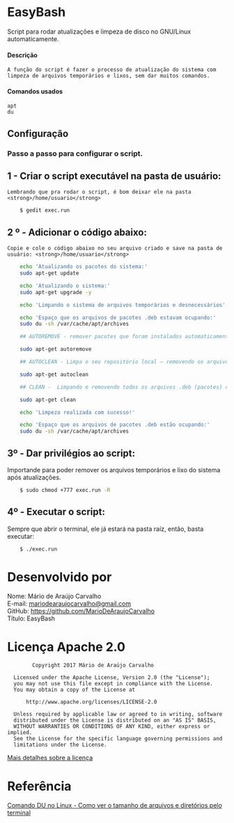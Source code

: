 # EasyBash
Script para rodar atualizações e limpeza de disco no GNU/Linux automaticamente.

#### Descrição
    A função do script é fazer o processo de atualização do sistema com limpeza de arquivos temporários e lixos, sem dar muitos comandos.

#### Comandos usados
    apt
    du

## Configuração
### Passo a passo para configurar o script.

## 1 - Criar o script executável na pasta de usuário:
    Lembrando que pra rodar o script, é bom deixar ele na pasta <strong>/home/usuario</strong>
```bash
    $ gedit exec.run
```
## 2 º - Adicionar o código abaixo:
    Copie e cole o código abaixo no seu arquivo criado e save na pasta de usuário: <strong>/home/usuario</strong>
```bash
    echo 'Atualizando os pacotes do sistema:'
    sudo apt-get update

    echo 'Atualizando o sistema:'
    sudo apt-get upgrade -y

    echo 'Limpando o sistema de arquivos temporários e desnecessários'

    echo 'Espaço que os arquivos de pacotes .deb estavam ocupando:'
    sudo du -sh /var/cache/apt/archives

    ## AUTOREMOVE - remover pacotes que foram instalados automaticamente para satisfazer dependências de outros pacotes e que já não são mais necessários.

    sudo apt-get autoremove

    ## AUTOCLEAN - Limpa o seu repositório local — removendo os arquivos de pacotes (.deb) que não podem mais ser baixados (versões antigas) e são completamente inúteis e obsoletos.

    sudo apt-get autoclean

    ## CLEAN -  Limpando e removendo todos os arquivos .deb (pacotes) contidos nos diretórios — exceto o lock file.

    sudo apt-get clean

    echo 'Limpeza realizada com sucesso!'

    echo 'Espaço que os arquivos de pacotes .deb estão ocupando:'
    sudo du -sh /var/cache/apt/archives

```
## 3º - Dar privilégios ao script: 
Importande para poder remover os arquivos temporários e lixo do sistema após atualizações.
```bash
    $ sudo chmod +777 exec.run -R
```

## 4º - Executar o script:
Sempre que abrir o terminal, ele já estará na pasta raíz, então, basta executar:
```bash
    $ ./exec.run
```
# Desenvolvido por<br>
Nome: Mário de Araújo Carvalho<br> 
E-mail: mariodearaujocarvalho@gmail.com<br>
GitHub: https://github.com/MarioDeAraujoCarvalho<br>
Título: EasyBash
<br>

# Licença Apache 2.0

``` 
        Copyright 2017 Mário de Araújo Carvalho
 
  Licensed under the Apache License, Version 2.0 (the "License");
  you may not use this file except in compliance with the License.
  You may obtain a copy of the License at
 
      http://www.apache.org/licenses/LICENSE-2.0
 
  Unless required by applicable law or agreed to in writing, software
  distributed under the License is distributed on an "AS IS" BASIS,
  WITHOUT WARRANTIES OR CONDITIONS OF ANY KIND, either express or implied.
  See the License for the specific language governing permissions and
  limitations under the License.

```

<a href="https://www.apache.org/licenses/LICENSE-2.0" target="_blank">Mais detalhes sobre a licença</a>

# Referência
<a href="https://www.diolinux.com.br/2019/01/comando-du-no-linux-espaco-disco.html?m=1" target="_blank">Comando DU no Linux - Como ver o tamanho de arquivos e diretórios pelo terminal</a>

